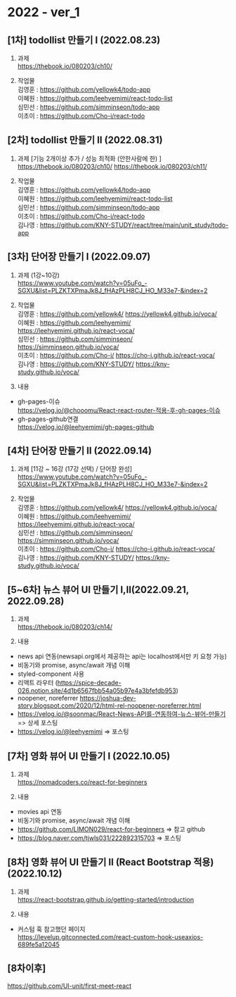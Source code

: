 # 2022 - ver_1

## [1차] todollist 만들기 Ⅰ (2022.08.23)
1. 과제 <br>
https://thebook.io/080203/ch10/<br>

2. 작업물<br>
김영훈 : https://github.com/yellowk4/todo-app <br>
이혜원 : https://github.com/leehyemimi/react-todo-list <br>
심민선 : https://github.com/simminseon/todo-app <br>
이초이 : https://github.com/Cho-i/react-todo<br>


## [2차] todollist 만들기 Ⅱ (2022.08.31)
1. 과제 [기능 2개이상 추가 / 성능 최적화 (안한사람에 한) ] <br>
https://thebook.io/080203/ch10/ https://thebook.io/080203/ch11/

2. 작업물<br>
김영훈 : https://github.com/yellowk4/todo-app <br>
이혜원 : https://github.com/leehyemimi/react-todo-list <br>
심민선 : https://github.com/simminseon/todo-app <br>
이초이 : https://github.com/Cho-i/react-todo <br>
김나영 : https://github.com/KNY-STUDY/react/tree/main/unit_study/todo-app


## [3차] 단어장 만들기 Ⅰ (2022.09.07)
1. 과제 (1강~10강)<br>
 https://www.youtube.com/watch?v=05uFo_-SGXU&list=PLZKTXPmaJk8J_fHAzPLH8CJ_HO_M33e7-&index=2<br>

2. 작업물<br>
김영훈 : https://github.com/yellowk4/ https://yellowk4.github.io/voca/ <br>
이혜원 : https://github.com/leehyemimi/ https://leehyemimi.github.io/react-voca/ <br>
심민선 : https://github.com/simminseon/ https://simminseon.github.io/voca/ <br>
이초이 : https://github.com/Cho-i/ https://cho-i.github.io/react-voca/<br>
김나영 : https://github.com/KNY-STUDY/ https://kny-study.github.io/voca/<br>
 
2. 내용 <br>
- gh-pages-이슈<br>
https://velog.io/@chooomu/React-react-router-적용-후-gh-pages-이슈
- gh-pages-github연결<br>
https://velog.io/@leehyemimi/gh-pages-github


## [4차] 단어장 만들기 Ⅱ (2022.09.14)
1. 과제 [11강 ~ 16강 (17강 선택) / 단어장 완성] <br>
https://www.youtube.com/watch?v=05uFo_-SGXU&list=PLZKTXPmaJk8J_fHAzPLH8CJ_HO_M33e7-&index=2<br>

2. 작업물<br>
김영훈 : https://github.com/yellowk4/ https://yellowk4.github.io/voca/ <br>
이혜원 : https://github.com/leehyemimi/ https://leehyemimi.github.io/react-voca/ <br>
심민선 : https://github.com/simminseon/ https://simminseon.github.io/voca/ <br>
이초이 : https://github.com/Cho-i/ https://cho-i.github.io/react-voca/<br>
김나영 : https://github.com/KNY-STUDY/ https://kny-study.github.io/voca/<br>


## [5~6차] 뉴스 뷰어 UI 만들기 Ⅰ,Ⅱ(2022.09.21, 2022.09.28)
1. 과제 <br>
 https://thebook.io/080203/ch14/  <br>
 
 
2. 내용 <br>
- news api 연동(newsapi.org에서 제공하는 api는 localhost에서만 키 요청 가능) 
- 비동기와 promise, async/await 개념 이해 
- styled-component 사용 
- 리액트 라우터 (https://spice-decade-026.notion.site/4d1b6567fbb54a05b97e4a3bfefdb953)  
- noopener, noreferrer https://joshua-dev-story.blogspot.com/2020/12/html-rel-noopener-noreferrer.html 
- https://velog.io/@soonmac/React-News-API를-연동하여-뉴스-뷰어-만들기 => 상세 포스팅 
- https://velog.io/@leehyemimi  => 포스팅

## [7차] 영화 뷰어 UI 만들기 Ⅰ (2022.10.05)

1. 과제<br>
https://nomadcoders.co/react-for-beginners

2. 내용<br>

- movies api 연동
- 비동기와 promise, async/await 개념 이해
- https://github.com/LIMON029/react-for-beginners => 참고 github
- https://blog.naver.com/tjwls031/222892315703  => 포스팅


## [8차] 영화 뷰어 UI 만들기 Ⅱ (React Bootstrap 적용) (2022.10.12)
1. 과제<br>
https://react-bootstrap.github.io/getting-started/introduction

2. 내용<br>
- 커스텀 훅 참고했던 페이지<br>
https://levelup.gitconnected.com/react-custom-hook-useaxios-689fe5a12045


## [8차이후]
https://github.com/UI-unit/first-meet-react
